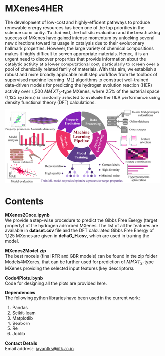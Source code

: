 # MXenes4HER
The development of low-cost and highly-efficient pathways to produce renewable energy resources has been one of the top priorities in the science community. To that end, the holistic evaluation and the breathtaking success of MXenes have gained intense momentum by unlocking several new directions toward its usage in catalysis due to their evolutionary hallmark properties. However, the large variety of chemical compositions makes it highly difficult to screen appropriate materials. Hence, it is an urgent need to discover properties that provide information about the catalytic activity at a lower computational cost, particularly to screen over a pool of chemically related family of materials. With this aim, we establish a robust and more broadly applicable multistep workflow from the toolbox of supervised machine learning (ML) algorithms to construct well-trained data-driven models for predicting the hydrogen evolution reaction (HER) activity over 4,500 $MM{^\prime}XT_2$-type MXenes, where 25% of the material space (1,125 systems) is randomly selected to evaluate the HER performance using density functional theory (DFT) calculations.

<img src=ML_workflow.jpg>

# Contents
**MXenes2Code.ipynb** <br>
We provide a step-wise procedure to predict the Gibbs Free Energy (target property) of the hydrogen adsorbed MXenes. The list of all the features are available in **dataset.csv** file and the DFT calculated Gibbs Free Energy of 1,125 MXenes are given in **deltaG_H.csv**, which are used in training the model. 

**MXenes2Model.zip** <br>
The best models (final RFR and GBR models) can be found in the zip folder Models4MXenes, that can be further used for prediction of $MM{^\prime}XT_2$-type MXenes providing the selected input features (key descriptors).

**Code4Plots.ipynb** <br>
Code for designing all the plots are provided here.   

**Dependencies** <br>
The following python libraries have been used in the current work:
1. Pandas
2. Scikit-learn
3. Matplotlib
4. Seaborn
5. Re
6. Joblib


**Contact Details** <br>
Email address: jayantks@iitk.ac.in <br>




